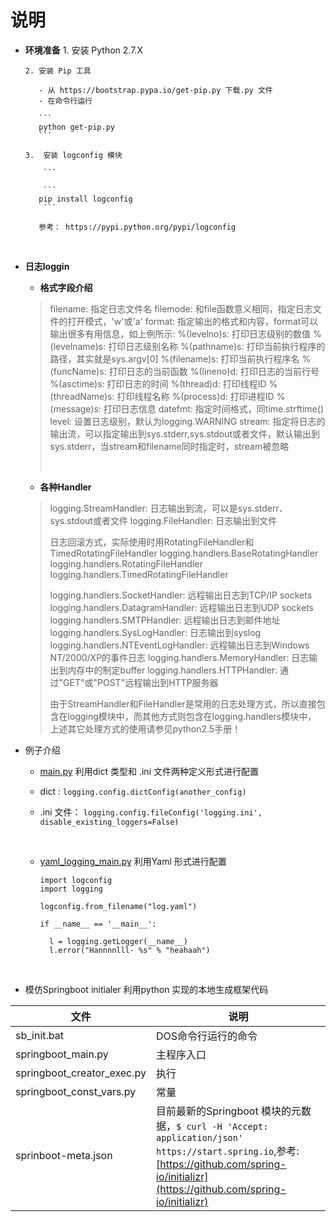 # 说明
 - **环境准备**
       1. 安装 Python 2.7.X 

       2. 安装 Pip 工具

          - 从 https://bootstrap.pypa.io/get-pip.py 下载.py 文件
          - 在命令行运行

          ```
          python get-pip.py
          ```

       3.  安装 logconfig 模块

           ```

           ```
          pip install logconfig
           ```
        
          参考： https://pypi.python.org/pypi/logconfig

    ​      

- **日志loggin**

    - **格式字段介绍**

    > filename: 指定日志文件名
    > filemode: 和file函数意义相同，指定日志文件的打开模式，'w'或'a'
    > format: 指定输出的格式和内容，format可以输出很多有用信息，如上例所示:
    > %(levelno)s: 打印日志级别的数值
    > %(levelname)s: 打印日志级别名称
    > %(pathname)s: 打印当前执行程序的路径，其实就是sys.argv[0]
    > %(filename)s: 打印当前执行程序名
    > %(funcName)s: 打印日志的当前函数
    > %(lineno)d: 打印日志的当前行号
    > %(asctime)s: 打印日志的时间
    > %(thread)d: 打印线程ID
    > %(threadName)s: 打印线程名称
    > %(process)d: 打印进程ID
    > %(message)s: 打印日志信息
    > datefmt: 指定时间格式，同time.strftime()
    > level: 设置日志级别，默认为logging.WARNING
    > stream: 指定将日志的输出流，可以指定输出到sys.stderr,sys.stdout或者文件，默认输出到sys.stderr，当stream和filename同时指定时，stream被忽略   
    >
    > ​
    >

    - **各种Handler** 

    > logging.StreamHandler: 日志输出到流，可以是sys.stderr、sys.stdout或者文件
    > logging.FileHandler: 日志输出到文件
    >
    > 日志回滚方式，实际使用时用RotatingFileHandler和TimedRotatingFileHandler
    > logging.handlers.BaseRotatingHandler
    > logging.handlers.RotatingFileHandler
    > logging.handlers.TimedRotatingFileHandler
    >
    > logging.handlers.SocketHandler: 远程输出日志到TCP/IP sockets
    > logging.handlers.DatagramHandler: 远程输出日志到UDP sockets
    > logging.handlers.SMTPHandler: 远程输出日志到邮件地址
    > logging.handlers.SysLogHandler: 日志输出到syslog 
    > logging.handlers.NTEventLogHandler: 远程输出日志到Windows NT/2000/XP的事件日志 
    > logging.handlers.MemoryHandler: 日志输出到内存中的制定buffer
    > logging.handlers.HTTPHandler: 通过"GET"或"POST"远程输出到HTTP服务器
    >
    > 由于StreamHandler和FileHandler是常用的日志处理方式，所以直接包含在logging模块中，而其他方式则包含在logging.handlers模块中， 上述其它处理方式的使用请参见python2.5手册！
    >



 - 例子介绍

   -  [main.py](main.py) 利用dict 类型和 .ini 文件两种定义形式进行配置

     - dict : `logging.config.dictConfig(another_config)`

     - .ini 文件： `logging.config.fileConfig('logging.ini', disable_existing_loggers=False)`

       ​

   - [yaml_logging_main.py](yaml_logging_main.py)  利用Yaml 形式进行配置

     ```
     import logconfig
     import logging
      
     logconfig.from_filename("log.yaml")
      
     if __name__ == '__main__':
         
       l = logging.getLogger(__name__)
       l.error("Hannnnlll- %s" % "heahaah")
     ```

     ​

- 模仿Springboot initialer 利用python 实现的本地生成框架代码




| 文件                         | 说明                                       |
| -------------------------- | ---------------------------------------- |
| sb_init.bat                | DOS命令行运行的命令                              |
| springboot_main.py         | 主程序入口                                    |
| springboot_creator_exec.py | 执行                                       |
| springboot_const_vars.py   | 常量                                       |
| sprinboot-meta.json        | 目前最新的Springboot 模块的元数据，`$ curl -H 'Accept: application/json' https://start.spring.io`,参考: [https://github.com/spring-io/initializr](https://github.com/spring-io/initializr) |
